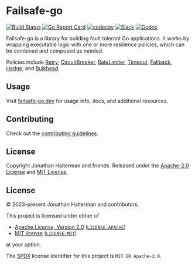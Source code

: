 # Failsafe-go

[![Build Status](https://img.shields.io/github/actions/workflow/status/failsafe-go/failsafe-go/test.yml)](https://github.com/failsafe-go/failsafe-go/actions/workflows/test.yml)
[![Go Report Card](https://goreportcard.com/badge/github.com/failsafe-go/failsafe-go)](https://goreportcard.com/report/github.com/failsafe-go/failsafe-go)
[![codecov](https://codecov.io/gh/failsafe-go/failsafe-go/graph/badge.svg?token=UC2BU7NTJ7)](https://codecov.io/gh/failsafe-go/failsafe-go)
[![Slack](https://img.shields.io/badge/slack-failsafe-brightgreen.svg?logo=slack)](https://failsafe-go.slack.com)
[![Godoc](https://pkg.go.dev/badge/github.com/failsafe-go/failsafe-go)](https://pkg.go.dev/github.com/failsafe-go/failsafe-go)

Failsafe-go is a library for building fault tolerant Go applications. It works by wrapping executable logic with one or more resilience policies, which can be combined and composed as needed. 

Policies include [Retry](https://failsafe-go.dev/retry/), [CircuitBreaker](https://failsafe-go.dev/circuit-breaker/), [RateLimiter](https://failsafe-go.dev/rate-limiter/), [Timeout](https://failsafe-go.dev/timeout/), [Fallback](https://failsafe-go.dev/fallback/), [Hedge](https://failsafe-go.dev/hedge/), and [Bulkhead](https://failsafe-go.dev/bulkhead/).

## Usage

Visit [failsafe-go.dev](https://failsafe-go.dev) for usage info, docs, and additional resources.

## Contributing

Check out the [contributing guidelines](https://github.com/failsafe-go/failsafe-go/blob/master/CONTRIBUTING.md).

## License

Copyright Jonathan Halterman and friends. Released under the [Apache-2.0 License](https://github.com/failsafe-go/failsafe-go/blob/master/LICENSE-APACHE) and [MIT License](https://github.com/failsafe-go/failsafe-go/blob/master/LICENSE-MIT).

## License

&copy; 2023-present Jonathan Halterman and contributors.

This project is licensed under either of

- [Apache License, Version 2.0](https://www.apache.org/licenses/LICENSE-2.0) ([`LICENSE-APACHE`](LICENSE-APACHE))
- [MIT license](https://opensource.org/licenses/MIT) ([`LICENSE-MIT`](LICENSE-MIT))

at your option.

The [SPDX](https://spdx.dev) license identifier for this project is `MIT OR Apache-2.0`.